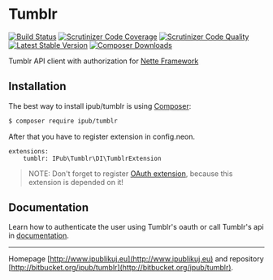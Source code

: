 # Tumblr

[![Build Status](https://img.shields.io/travis/ipublikuj/tumblr.svg?style=flat-square)](https://travis-ci.org/ipublikuj/tumblr)
[![Scrutinizer Code Coverage](https://img.shields.io/scrutinizer/coverage/g/ipublikuj/tumblr.svg?style=flat-square)](https://scrutinizer-ci.com/g/ipublikuj/tumblr/?branch=master)
[![Scrutinizer Code Quality](https://img.shields.io/scrutinizer/g/ipublikuj/tumblr.svg?style=flat-square)](https://scrutinizer-ci.com/g/ipublikuj/tumblr/?branch=master)
[![Latest Stable Version](https://img.shields.io/packagist/v/ipub/tumblr.svg?style=flat-square)](https://packagist.org/packages/ipub/tumblr)
[![Composer Downloads](https://img.shields.io/packagist/dt/ipub/tumblr.svg?style=flat-square)](https://packagist.org/packages/ipub/tumblr)

Tumblr API client with authorization for [Nette Framework](http://nette.org/)

## Installation

The best way to install ipub/tumblr is using  [Composer](http://getcomposer.org/):

```sh
$ composer require ipub/tumblr
```

After that you have to register extension in config.neon.

```neon
extensions:
	tumblr: IPub\Tumblr\DI\TumblrExtension
```

> NOTE: Don't forget to register [OAuth extension](http://github.com/iPublikuj/oauth), because this extension is depended on it!

## Documentation

Learn how to authenticate the user using Tumblr's oauth or call Tumblr's api in [documentation](https://bitbucket.org/ipub/tumblr/src/373fda8385e4d1eef626a2be0e5dcda664a007a2/docs/en/index.md?at=master).

***
Homepage [http://www.ipublikuj.eu](http://www.ipublikuj.eu) and repository [http://bitbucket.org/ipub/tumblr](http://bitbucket.org/ipub/tumblr).
